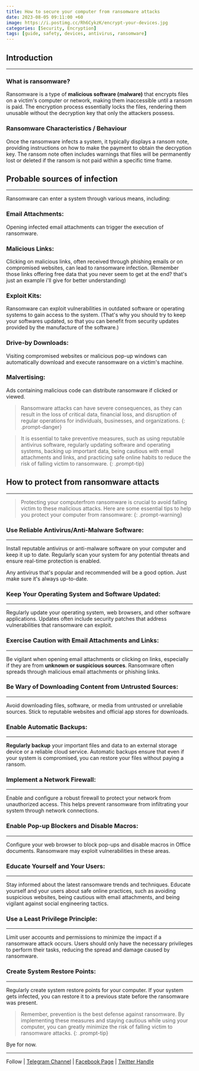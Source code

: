 ```yaml
---
title: How to secure your computer from ransomware attacks
date: 2023-08-05 09:11:00 +60
image: https://i.postimg.cc/Rh6CykzK/encrypt-your-devices.jpg
categories: [Security, Encryption]
tags: [guide, safety, devices, antivirus, ransomware]
---
```



## Introduction

---
### What is ransomware?
Ransomware is a type of **malicious software (malware)** that encrypts files on a victim's computer or network, making them inaccessible until a ransom is paid. The encryption process essentially locks the files, rendering them unusable without the decryption key that only the attackers possess.

### Ransomware Characteristics / Behaviour
Once the ransomware infects a system, it typically displays a ransom note, providing instructions on how to make the payment to obtain the decryption key. The ransom note often includes warnings that files will be permanently lost or deleted if the ransom is not paid within a specific time frame.

## Probable sources of infection

---
Ransomware can enter a system through various means, including:

### Email Attachments: 
Opening infected email attachments can trigger the execution of ransomware.

### Malicious Links: 
Clicking on malicious links, often received through phishing emails or on compromised websites, can lead to ransomware infection. (Remember those links offering free data that you never seem to get at the end? that's just an example i'll give for better understanding)

### Exploit Kits: 
Ransomware can exploit vulnerabilities in outdated software or operating systems to gain access to the system. (That's why you should try to keep your softwares updated, so that you can benefit from security updates provided by the manufacture of the software.)

### Drive-by Downloads: 
Visiting compromised websites or malicious pop-up windows can automatically download and execute ransomware on a victim's machine.

### Malvertising: 
Ads containing malicious code can distribute ransomware if clicked or viewed.

> Ransomware attacks can have severe consequences, as they can result in the loss of critical data, financial loss, and disruption of regular operations for individuals, businesses, and organizations.
{: .prompt-danger}

> It is essential to take preventive measures, such as using reputable antivirus software, regularly updating software and operating systems, backing up important data, being cautious with email attachments and links, and practicing safe online habits to reduce the risk of falling victim to ransomware.
{: .prompt-tip}


## How to protect from ransomware attacts

---

> Protecting your computerfrom ransomware is crucial to avoid falling victim to these malicious attacks. Here are some essential tips to help you protect your computer from ransomware:
{: .prompt-warning}

### Use Reliable Antivirus/Anti-Malware Software: 

---

Install reputable antivirus or anti-malware software on your computer and keep it up to date. Regularly scan your system for any potential threats and ensure real-time protection is enabled. 

Any antivirus that's popular and recommended will be a good option. Just make sure it's always up-to-date.

### Keep Your Operating System and Software Updated: 

---

Regularly update your operating system, web browsers, and other software applications. Updates often include security patches that address vulnerabilities that ransomware can exploit.

### Exercise Caution with Email Attachments and Links: 

---

Be vigilant when opening email attachments or clicking on links, especially if they are from **unknown or suspicious sources**. Ransomware often spreads through malicious email attachments or phishing links.

### Be Wary of Downloading Content from Untrusted Sources: 

---

Avoid downloading files, software, or media from untrusted or unreliable sources. Stick to reputable websites and official app stores for downloads.

### Enable Automatic Backups: 

---

**Regularly backup** your important files and data to an external storage device or a reliable cloud service. Automatic backups ensure that even if your system is compromised, you can restore your files without paying a ransom.

### Implement a Network Firewall: 

---

Enable and configure a robust firewall to protect your network from unauthorized access. This helps prevent ransomware from infiltrating your system through network connections.

### Enable Pop-up Blockers and Disable Macros: 

---

Configure your web browser to block pop-ups and disable macros in Office documents. Ransomware may exploit vulnerabilities in these areas.

### Educate Yourself and Your Users: 

---

Stay informed about the latest ransomware trends and techniques. Educate yourself and your users about safe online practices, such as avoiding suspicious websites, being cautious with email attachments, and being vigilant against social engineering tactics.

### Use a Least Privilege Principle: 

---

Limit user accounts and permissions to minimize the impact if a ransomware attack occurs. Users should only have the necessary privileges to perform their tasks, reducing the spread and damage caused by ransomware.

### Create System Restore Points: 

---

Regularly create system restore points for your computer. If your system gets infected, you can restore it to a previous state before the ransomware was present.


> Remember, prevention is the best defense against ransomware. By implementing these measures and staying cautious while using your computer, you can greatly minimize the risk of falling victim to ransomware attacks. 
{: .prompt-tip}


Bye for now.  

---

Follow | [Telegram Channel](https://t.me/pcdrills/) | [Facebook Page](https://facebook.com/pcdrillsofficial/) | [Twitter Handle](https://twitter.com/pc_drills)


